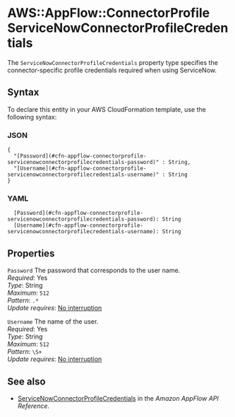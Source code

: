 # AWS::AppFlow::ConnectorProfile ServiceNowConnectorProfileCredentials<a name="aws-properties-appflow-connectorprofile-servicenowconnectorprofilecredentials"></a>

 The `ServiceNowConnectorProfileCredentials` property type specifies the connector\-specific profile credentials required when using ServiceNow\. 

## Syntax<a name="aws-properties-appflow-connectorprofile-servicenowconnectorprofilecredentials-syntax"></a>

To declare this entity in your AWS CloudFormation template, use the following syntax:

### JSON<a name="aws-properties-appflow-connectorprofile-servicenowconnectorprofilecredentials-syntax.json"></a>

```
{
  "[Password](#cfn-appflow-connectorprofile-servicenowconnectorprofilecredentials-password)" : String,
  "[Username](#cfn-appflow-connectorprofile-servicenowconnectorprofilecredentials-username)" : String
}
```

### YAML<a name="aws-properties-appflow-connectorprofile-servicenowconnectorprofilecredentials-syntax.yaml"></a>

```
  [Password](#cfn-appflow-connectorprofile-servicenowconnectorprofilecredentials-password): String
  [Username](#cfn-appflow-connectorprofile-servicenowconnectorprofilecredentials-username): String
```

## Properties<a name="aws-properties-appflow-connectorprofile-servicenowconnectorprofilecredentials-properties"></a>

`Password`  <a name="cfn-appflow-connectorprofile-servicenowconnectorprofilecredentials-password"></a>
 The password that corresponds to the user name\.   
*Required*: Yes  
*Type*: String  
*Maximum*: `512`  
*Pattern*: `.*`  
*Update requires*: [No interruption](https://docs.aws.amazon.com/AWSCloudFormation/latest/UserGuide/using-cfn-updating-stacks-update-behaviors.html#update-no-interrupt)

`Username`  <a name="cfn-appflow-connectorprofile-servicenowconnectorprofilecredentials-username"></a>
 The name of the user\.   
*Required*: Yes  
*Type*: String  
*Maximum*: `512`  
*Pattern*: `\S+`  
*Update requires*: [No interruption](https://docs.aws.amazon.com/AWSCloudFormation/latest/UserGuide/using-cfn-updating-stacks-update-behaviors.html#update-no-interrupt)

## See also<a name="aws-properties-appflow-connectorprofile-servicenowconnectorprofilecredentials--seealso"></a>
+ [ServiceNowConnectorProfileCredentials](https://docs.aws.amazon.com/appflow/1.0/APIReference/API_ServiceNowConnectorProfileCredentials.html) in the *Amazon AppFlow API Reference*\.


